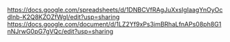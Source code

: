 https://docs.google.com/spreadsheets/d/1DNBCVfRAgJuXxsIgIaagYnOyOcdlnb-K2Q8KZOZfWgI/edit?usp=sharing
https://docs.google.com/document/d/1LZ2Yf9xPs3imBRhaLfnAPs08ph8G1nNJrwG0pG7gVQc/edit?usp=sharing
